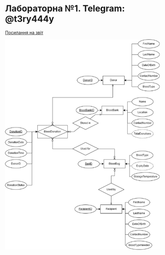 # Лабораторна №1. Telegram: @t3ry444y
[Посилання на звіт]([https://docs.google.com/document/d/1XhJtOdvGb8ml6nqSIVRLo3SwcHHOtfIbrtGugFHI_EM/edit?usp=sharing](url), "Посилання на звіт")

![Alt text](https://github.com/73794449/databasergr/blob/main/scheme.png)
